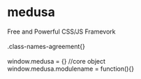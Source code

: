 medusa
======

Free and Powerful CSS/JS Framevork<br>
<br>
.class-names-agreement{}<br>
<br>
window.medusa = {} //core object<br>
window.medusa.modulename = function(){}
